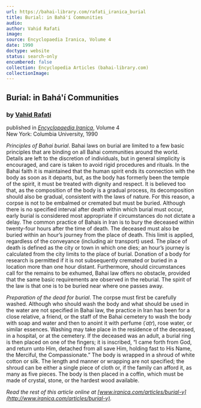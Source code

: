```yaml
---
url: https://bahai-library.com/rafati_iranica_burial
title: Burial: in Bahá'í Communities
audio: 
author: Vahid Rafati
image: 
source: Encyclopaedia Iranica, Volume 4
date: 1990
doctype: website
status: search-only
encumbered: false
collection: Encyclopedia Articles (bahai-library.com)
collectionImage: 
---
```



## Burial: in Bahá'í Communities

### by [Vahid Rafati](https://bahai-library.com/author/Vahid+Rafati)

published in [_Encyclopaedia Iranica_](https://bahai-library.com/series/Encyclopaedia%20Iranica), Volume 4  
New York: Columbia University, 1990


_Principles of Bahai burial_. Bahai laws on burial are limited to a few basic principles that are binding on all Bahai communities around the world. Details are left to the discretion of individuals, but in general simplicity is encouraged, and care is taken to avoid rigid procedures and rituals. In the Bahai faith it is maintained that the human spirit ends its connection with the body as soon as it departs, but, as the body has formerly been the temple of the spirit, it must be treated with dignity and respect. It is believed too that, as the composition of the body is a gradual process, its decomposition should also be gradual, consistent with the laws of nature. For this reason, a corpse is not to be embalmed or cremated but must be buried. Although there is no specified interval after death within which burial must occur, early burial is considered most appropriate if circumstances do not dictate a delay. The common practice of Bahais in Iran is to bury the deceased within twenty-four hours after the time of death. The deceased must also be buried within an hour’s journey from the place of death. This limit is applied, regardless of the conveyance (including air transport) used. The place of death is defined as the city or town in which one dies; an hour’s journey is calculated from the city limits to the place of burial. Donation of a body for research is permitted if it is not subsequently cremated or buried in a location more than one hour distant. Furthermore, should circumstances call for the remains to be exhumed, Bahai law offers no obstacle, provided that the same basic require­ments are observed in the reburial. The spirit of the law is that one is to be buried near where one passes away.

_Preparation of the dead for burial_. The corpse must first be carefully washed. Although who should wash the body and what should be used in the water are not specified in Bahai law, the practice in Iran has been for a close relative, a friend, or the staff of the Bahai cemetery to wash the body with soap and water and then to anoint it with perfume (_ʿaṭr_), rose water, or similar essences. Washing may take place in the residence of the deceased, in a hospital, or at the cemetery. If the deceased was an adult, a burial ring is then placed on one of the fingers; it is inscribed, “I came forth from God, and return unto Him, detached from all save Him, holding fast to His Name, the Merciful, the Compassion­ate.” The body is wrapped in a shroud of white cotton or silk. The length and manner or wrapping are not specified; the shroud can be either a single piece of cloth or, if the family can afford it, as many as five pieces. The body is then placed in a coffin, which must be made of crystal, stone, or the hardest wood available.

  
_Read the rest of this article online at [www.iranica.com/articles/burial-v](http://www.iranica.com/articles/burial-v)._